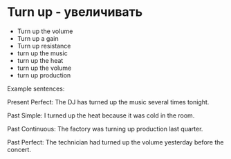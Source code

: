 # Turn up - увеличивать




- Turn up the volume
- Turn up a gain
- Turn up resistance
- turn up the music
- turn up the heat
- turn up the volume
- turn up production

Example sentences:

Present Perfect: The DJ has turned up the music several times tonight.

Past Simple: I turned up the heat because it was cold in the room.

Past Continuous: The factory was turning up production last quarter.

Past Perfect: The technician had turned up the volume yesterday before the concert.